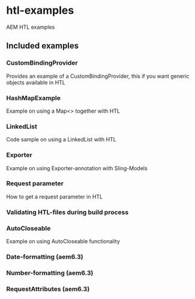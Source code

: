 # htl-examples
AEM HTL examples

## Included examples

### CustomBindingProvider
Provides an example of a CustomBindingProvider, this if you want generic objects available in HTL

### HashMapExample
Example on using a Map<> together with HTL

### LinkedList
Code sample on using a LinkedList with HTL

### Exporter
Example on using Exporter-annotation with Sling-Models

### Request parameter
How to get a request parameter in HTL

### Validating HTL-files during build process

### AutoCloseable
Example on using AutoCloseable functionality

### Date-formatting (aem6.3)

### Number-formatting (aem6.3)

### RequestAttributes (aem6.3)



